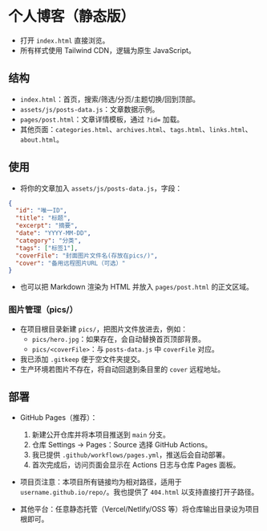 # 个人博客（静态版）

- 打开 `index.html` 直接浏览。
- 所有样式使用 Tailwind CDN，逻辑为原生 JavaScript。

## 结构

- `index.html`：首页，搜索/筛选/分页/主题切换/回到顶部。
- `assets/js/posts-data.js`：文章数据示例。
- `pages/post.html`：文章详情模板，通过 `?id=` 加载。
- 其他页面：`categories.html`、`archives.html`、`tags.html`、`links.html`、`about.html`。

## 使用

- 将你的文章加入 `assets/js/posts-data.js`，字段：
```json
{
  "id": "唯一ID",
  "title": "标题",
  "excerpt": "摘要",
  "date": "YYYY-MM-DD",
  "category": "分类",
  "tags": ["标签1"],
  "coverFile": "封面图片文件名(存放在pics/)",
  "cover": "备用远程图片URL（可选）"
}
```
- 也可以把 Markdown 渲染为 HTML 并放入 `pages/post.html` 的正文区域。

### 图片管理（pics/）

- 在项目根目录新建 `pics/`，把图片文件放进去，例如：
  - `pics/hero.jpg`：如果存在，会自动替换首页顶部背景。
  - `pics/<coverFile>`：与 `posts-data.js` 中 `coverFile` 对应。
- 我已添加 `.gitkeep` 便于空文件夹提交。
- 生产环境若图片不存在，将自动回退到条目里的 `cover` 远程地址。

## 部署

- GitHub Pages（推荐）：
  1) 新建公开仓库并将本项目推送到 `main` 分支。
  2) 仓库 Settings → Pages：Source 选择 GitHub Actions。
  3) 我已提供 `.github/workflows/pages.yml`，推送后会自动部署。
  4) 首次完成后，访问页面会显示在 Actions 日志与仓库 Pages 面板。

- 项目页注意：本项目所有链接均为相对路径，适用于 `username.github.io/repo/`。我也提供了 `404.html` 以支持直接打开子路径。

- 其他平台：任意静态托管（Vercel/Netlify/OSS 等）将仓库输出目录设为项目根即可。



